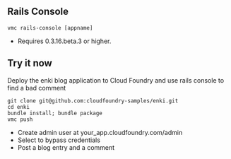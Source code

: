 ## Rails Console

    vmc rails-console [appname]

- Requires 0.3.16.beta.3 or higher.

## Try it now

Deploy the enki blog application to Cloud Foundry and use rails console to find a bad comment

    git clone git@github.com:cloudfoundry-samples/enki.git
    cd enki
    bundle install; bundle package
    vmc push

- Create admin user at your_app.cloudfoundry.com/admin
- Select to bypass credentials
- Post a blog entry and a comment

